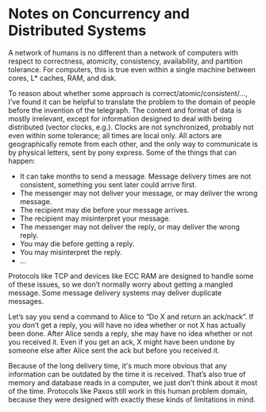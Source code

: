 # Notes on Concurrency and Distributed Systems

A network of humans is no different than a network of computers with
respect to correctness, atomicity, consistency, availability, and
partition tolerance. For computers, this is true even within a single
machine between cores, L* caches, RAM, and disk.

To reason about whether some approach is
correct/atomic/consistent/..., I’ve found it can be helpful to
translate the problem to the domain of people before the invention of
the telegraph. The content and format of data is mostly irrelevant,
except for information designed to deal with being distributed (vector
clocks, e.g.). Clocks are not synchronized, probably not even within
some tolerance; all times are local only. All actors are
geographically remote from each other, and the only way to communicate
is by physical letters, sent by pony express. Some of the things that
can happen:

* It can take months to send a message. Message delivery times are not
consistent, something you sent later could arrive first.
* The messenger may not deliver your message, or may deliver the wrong
message.
* The recipient may die before your message arrives.
* The recipient may misinterpret your message.
* The messenger may not deliver the reply, or may deliver the wrong
reply.
* You may die before getting a reply.
* You may misinterpret the reply.
* ...

Protocols like TCP and devices like ECC RAM are designed to handle
some of these issues, so we don’t normally worry about getting a
mangled message. Some message delivery systems may deliver duplicate
messages.

Let’s say you send a command to Alice to “Do X and return an
ack/nack”. If you don’t get a reply, you will have no idea whether or
not X has actually been done. After Alice sends a reply, she may have
no idea whether or not you received it. Even if you get an ack, X
might have been undone by someone else after Alice sent the ack but
before you received it.

Because of the long delivery time, it's much more obvious that any
information can be outdated by the time it is received. That’s also
true of memory and database reads in a computer, we just don’t think
about it most of the time. Protocols like Paxos still work in this
human problem domain, because they were designed with exactly these
kinds of limitations in mind.
